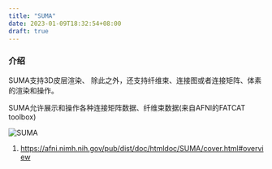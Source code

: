 ```yaml
---
title: "SUMA"
date: 2023-01-09T18:32:54+08:00
draft: true
---
```



### 介绍
SUMA支持3D皮层渲染、
除此之外，还支持纤维束、连接图或者连接矩阵、体素的渲染和操作。

SUMA允许展示和操作各种连接矩阵数据、纤维束数据(来自AFNI的FATCAT toolbox)



![SUMA](/afni/images/suma.jpeg)

1. https://afni.nimh.nih.gov/pub/dist/doc/htmldoc/SUMA/cover.html#overview
